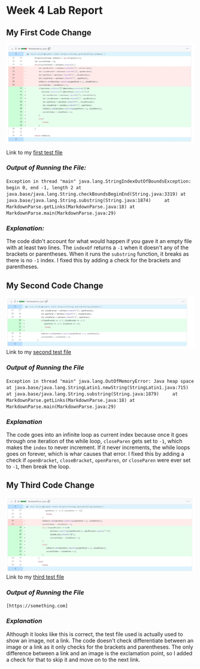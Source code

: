 # Week 4 Lab Report 

## __My First Code Change__

![](Fail1.JPG)

Link to my [first test file](https://github.com/yozygao/markdown-parser/blob/main/test-file2.md)

### _Output of Running the File:_
`Exception in thread "main" java.lang.StringIndexOutOfBoundsException: begin 0, end -1, length 2
        at java.base/java.lang.String.checkBoundsBeginEnd(String.java:3319)
        at java.base/java.lang.String.substring(String.java:1874)    
        at MarkdownParse.getLinks(MarkdownParse.java:18)
        at MarkdownParse.main(MarkdownParse.java:29)`

### _Explanation:_
The code didn't account for what would happen if you gave it an empty file with at least two lines. The `indexOf` returns a `-1` when it doesn't any of the brackets or parentheses. When it runs the `substring` function, it breaks as there is no `-1` index. I fixed this by adding a check for the brackets and parentheses. 


## __My Second Code Change__ 

![](Fail2.JPG)
Link to my [second test file](https://github.com/yozygao/markdown-parser/blob/main/test-file4.md)

### _Output of Running the File_
`Exception in thread "main" java.lang.OutOfMemoryError: Java heap space
        at java.base/java.lang.StringLatin1.newString(StringLatin1.java:715)
        at java.base/java.lang.String.substring(String.java:1879)    
        at MarkdownParse.getLinks(MarkdownParse.java:18)
        at MarkdownParse.main(MarkdownParse.java:29)`

### _Explanation_
The code goes into an infinite loop as current index because once it goes through one iteration of the while loop, `closeParen` gets set to `-1`, which makes the `index` to never increment. If it never increments, the while loops goes on forever, which is whar causes that error. I fixed this by adding a check if `openBracket`, `closeBracket`, `openParen`, or `closeParen` were ever set to `-1`, then break the loop. 

## __My Third Code Change__

![](Fail3.jpg)
Link to my [third test file](https://github.com/yozygao/markdown-parser/blob/main/test-file3.md)

### _Output of Running the File_
`[https://something.com]`

### _Explanation_
Although it looks like this is correct, the test file used is actually used to show an image, not a link. The code doesn't check differentiate between an image or a link as it only checks for the brackets and parentheses. The only difference between a link and an image is the exclamation point, so I added a check for that to skip it and move on to the next link. 
